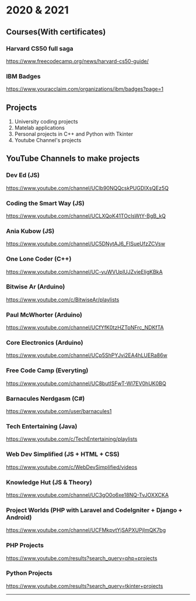 # 2020 & 2021

## Courses(With certificates)

### Harvard CS50 full saga
https://www.freecodecamp.org/news/harvard-cs50-guide/

### IBM Badges
https://www.youracclaim.com/organizations/ibm/badges?page=1

## Projects

1. University coding projects
2. Matelab applications
3. Personal projects in C++ and Python with Tkinter
4. Youtube Channel's projects

## YouTube Channels to make projects

### Dev Ed (JS)
https://www.youtube.com/channel/UClb90NQQcskPUGDIXsQEz5Q

### Coding the Smart Way (JS)
https://www.youtube.com/channel/UCLXQoK41TOcIsWtY-BgB_kQ

### Ania Kubow (JS)
https://www.youtube.com/channel/UC5DNytAJ6_FISueUfzZCVsw

### One Lone Coder (C++)
https://www.youtube.com/channel/UC-yuWVUplUJZvieEligKBkA

### Bitwise Ar (Arduino)
https://www.youtube.com/c/BitwiseAr/playlists

### Paul McWhorter (Arduino)
https://www.youtube.com/channel/UCfYfK0tzHZTpNFrc_NDKfTA

### Core Electronics (Arduino)
https://www.youtube.com/channel/UCp5ShPYJvi2EA4hLUERa86w

### Free Code Camp (Everyting)
https://www.youtube.com/channel/UC8butISFwT-Wl7EV0hUK0BQ

### Barnacules Nerdgasm (C#)
https://www.youtube.com/user/barnacules1

### Tech Entertaining (Java)
https://www.youtube.com/c/TechEntertaining/playlists

### Web Dev Simplified (JS + HTML + CSS)
https://www.youtube.com/c/WebDevSimplified/videos

### Knowledge Hut (JS & Theory)
https://www.youtube.com/channel/UC3gO0o6xe18NQ-TvJOXXCKA

### Project Worlds (PHP with Laravel and CodeIgniter + Django + Android)
https://www.youtube.com/channel/UCFMkpvtYjSAPXUPjImQK7bg

### PHP Projects
https://www.youtube.com/results?search_query=php+projects

### Python Projects

https://www.youtube.com/results?search_query=tkinter+projects

---
